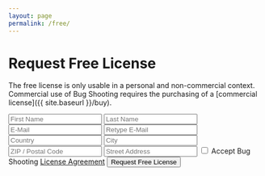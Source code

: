 ```yaml
---
layout: page
permalink: /free/
---
```


# Request Free License

The free license is only usable in a personal and non-commercial context. Commercial use of Bug Shooting requires the purchasing of a [commercial license]({{ site.baseurl }}/buy).

<form method="POST" action="https://Services.bugshooting.com/rest/freelicense">
  <input class="form-control" type="text" required name="firstname" placeholder="First Name">
  <input class="form-control" type="text" required name="lastname" placeholder="Last Name">
  <input class="form-control" type="text" required name="email" placeholder="E-Mail">
  <input class="form-control" type="text" required name="email2" placeholder="Retype E-Mail">
  <input class="form-control" type="text" required name="country" placeholder="Country">
  <input class="form-control" type="text" required name="city" placeholder="City">
  <input class="form-control" type="text" required name="zip" placeholder="ZIP / Postal Code">
  <input class="form-control" type="text" required name="street" placeholder="Street Address">
  <input class="form-check-input" type="checkbox" id="AgreementCheckbox" required name="agreement">
  <label class="form-check-label" for="AgreementCheckbox">Accept Bug Shooting <a href="{{ site.baseurl }}/agreement">License Agreement</a></label>
  <button class="btn btn-lg btn-primary btn-block" type="submit">Request Free License</button>
</form>
